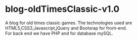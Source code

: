 # blog-oldTimesClassic-v1.0
A blog for old times classic games.
The technologies used are HTML5,CSS3,Javascript,jQuery and Bootsrap for front-end.<br>
For back end we have PHP and for database mySQL.

